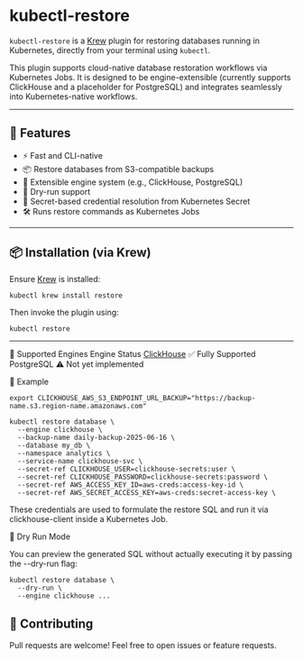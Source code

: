 # kubectl-restore

`kubectl-restore` is a [Krew](https://krew.sigs.k8s.io/) plugin for restoring databases running in Kubernetes, directly from your terminal using `kubectl`.

This plugin supports cloud-native database restoration workflows via Kubernetes Jobs. It is designed to be engine-extensible (currently supports ClickHouse and a placeholder for PostgreSQL) and integrates seamlessly into Kubernetes-native workflows.

---

## 🔧 Features

- ⚡ Fast and CLI-native
- 📦 Restore databases from S3-compatible backups
- 🔁 Extensible engine system (e.g., ClickHouse, PostgreSQL)
- 🧪 Dry-run support
- 🔐 Secret-based credential resolution from Kubernetes Secret
- 🛠️ Runs restore commands as Kubernetes Jobs

---

## 📦 Installation (via Krew)

Ensure [Krew](https://krew.sigs.k8s.io/docs/user-guide/setup/install/) is installed:

```sh
kubectl krew install restore
```

Then invoke the plugin using:

```
kubectl restore
```

---

🧠 Supported Engines
Engine	Status
[ClickHouse](doc/clickhouse.md)	✅ Fully Supported
PostgreSQL	⚠️ Not yet implemented

🚀 Example

```
export CLICKHOUSE_AWS_S3_ENDPOINT_URL_BACKUP="https://backup-name.s3.region-name.amazonaws.com"

kubectl restore database \
  --engine clickhouse \
  --backup-name daily-backup-2025-06-16 \
  --database my_db \
  --namespace analytics \
  --service-name clickhouse-svc \
  --secret-ref CLICKHOUSE_USER=clickhouse-secrets:user \
  --secret-ref CLICKHOUSE_PASSWORD=clickhouse-secrets:password \
  --secret-ref AWS_ACCESS_KEY_ID=aws-creds:access-key-id \
  --secret-ref AWS_SECRET_ACCESS_KEY=aws-creds:secret-access-key \
```

These credentials are used to formulate the restore SQL and run it via clickhouse-client inside a Kubernetes Job.

🧪 Dry Run Mode

You can preview the generated SQL without actually executing it by passing the --dry-run flag:

```
kubectl restore database \
  --dry-run \
  --engine clickhouse ...
```

## 🧩 Contributing

Pull requests are welcome! Feel free to open issues or feature requests.
